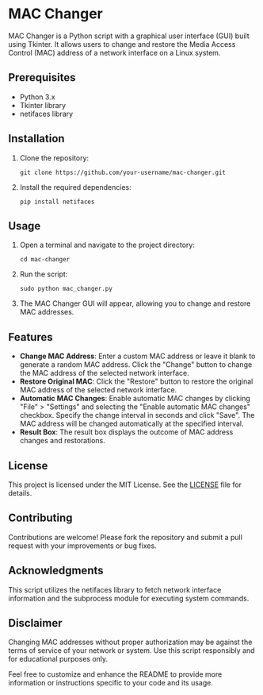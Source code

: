 # MAC Changer

MAC Changer is a Python script with a graphical user interface (GUI) built using Tkinter. It allows users to change and restore the Media Access Control (MAC) address of a network interface on a Linux system.

## Prerequisites

- Python 3.x
- Tkinter library
- netifaces library

## Installation

1. Clone the repository:

   ```
   git clone https://github.com/your-username/mac-changer.git
   ```

2. Install the required dependencies:

   ```
   pip install netifaces
   ```

## Usage

1. Open a terminal and navigate to the project directory:

   ```
   cd mac-changer
   ```

2. Run the script:

   ```
   sudo python mac_changer.py
   ```

3. The MAC Changer GUI will appear, allowing you to change and restore MAC addresses.

## Features

- **Change MAC Address**: Enter a custom MAC address or leave it blank to generate a random MAC address. Click the "Change" button to change the MAC address of the selected network interface.
- **Restore Original MAC**: Click the "Restore" button to restore the original MAC address of the selected network interface.
- **Automatic MAC Changes**: Enable automatic MAC changes by clicking "File" > "Settings" and selecting the "Enable automatic MAC changes" checkbox. Specify the change interval in seconds and click "Save". The MAC address will be changed automatically at the specified interval.
- **Result Box**: The result box displays the outcome of MAC address changes and restorations.

## License

This project is licensed under the MIT License. See the [LICENSE](LICENSE) file for details.

## Contributing

Contributions are welcome! Please fork the repository and submit a pull request with your improvements or bug fixes.

## Acknowledgments

This script utilizes the netifaces library to fetch network interface information and the subprocess module for executing system commands.

## Disclaimer

Changing MAC addresses without proper authorization may be against the terms of service of your network or system. Use this script responsibly and for educational purposes only.

Feel free to customize and enhance the README to provide more information or instructions specific to your code and its usage.
